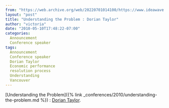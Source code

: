 ```yaml
---
from: "https://web.archive.org/web/20220701014100/https://www.ideawave.ca/understanding-the-problem-dorian-taylor/"
layout: "post"
title: "Understanding the Problem : Dorian Taylor"
author: "victoria"
date: "2010-05-10T17:48:22-07:00"
categories:
  Announcement
  Conference speaker
tags: 
  Announcement
  Conference speaker
  Dorian Taylor
  Economic performance
  resolution process
  Understanding
  Vancouver
---
```


[Understanding the Problem]({% link _conferences/2010/understanding-the-problem.md %}) : [Dorian Taylor](http://doriantaylor.com/).
